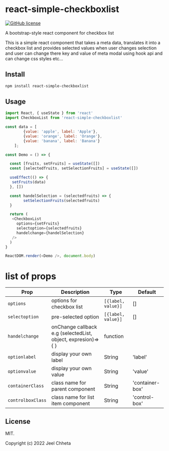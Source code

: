 # react-simple-checkboxlist

[![GitHub license](https://img.shields.io/badge/license-MIT-blue.svg?style=flat-square)](https://raw.githubusercontent.com/jakezatecky/react-checkbox-tree/master/LICENSE.txt)

A bootstrap-style react component for checkbox list

This is a simple react component that takes a meta data, translates it into a checkbox list and provides selected values when user changes selection and user can change there key and value of meta modal using hook api and  can change css styles etc...


## Install

```sh
npm install react-simple-checkboxlist
```

## Usage

```javascript
import React, { useState } from 'react'
import CheckboxList from 'react-simple-checkboxlist'

const data = [
        {value: 'apple', label: 'Apple'},
        {value: 'orange', label: 'Orange'},
        {value: 'banana', label: 'Banana'} 
    ];

const Demo = () => {

  const [fruits, setFruits] = useState([])
  const [selectedfruits, setSelectionFruits] = useState([])

  useEffect(() => {
   setFruits(data)
  }, [])

  const handelSelection = (selectedfruits) => {
        setSelectionFruits(selectedfruits)
  }

  return (
   <CheckboxList 
     options={setFruits}
     selectoption={selectedfruits}
     handelchange={handelSelection} 
   />
  )
}

ReactDOM.render(<Demo />, document.body)
```

# list of props
| Prop              | Description                                                    | Type               | Default           |
| ----------------- | -------------------------------------------------------------- | ------------------ | ----------------- |
| `options`         | options for checkbox list                                           | `[{label, value}]` | []                |
| `selectoption`    | pre-selected option                                            | `[{label, value}]` | []                |
| `handelchange`    | onChange callback   e.g (selectedList, object, expresion)=>{ } | function           |                   |
| `optionlabel`     | display your own label                                         | String             | 'label'           |
| `optionvalue`     | display your own value                                         | String             | 'value'           |
| `containerClass` | class name for parent component                                | String             | 'container-box'   |
| `controlboxClass`     | class name for list item component                             | String             | 'control-box' |


## License

MIT.

Copyright (c) 2022 Jeel Chheta
